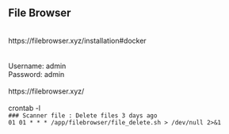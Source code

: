 ## File Browser
<br>
https://filebrowser.xyz/installation#docker<br>
<br>
<br>
Username: admin<br>
Password: admin<br>
<br>
https://filebrowser.xyz/
<br>
<br>
crontab -l
<code>
### Scanner file : Delete files 3 days ago
01 01 * * *	/app/filebrowser/file_delete.sh > /dev/null 2>&1
<code>
